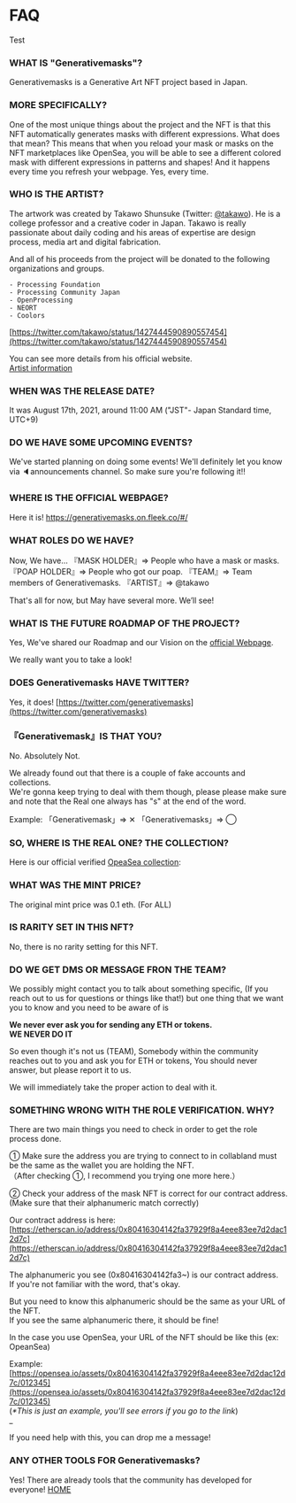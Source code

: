 # FAQ

Test 

### WHAT IS "Generativemasks"?

Generativemasks is a Generative Art NFT project based in Japan.

### MORE SPECIFICALLY?

One of the most unique things about the project and the NFT is that this NFT automatically generates masks with different expressions. What does that mean? This means that when you reload your mask or masks on the NFT marketplaces like OpenSea, you will be able to see a different colored mask with different expressions in patterns and shapes! And it happens every time you refresh your webpage. Yes, every time.

### WHO IS THE ARTIST?

The artwork was created by Takawo Shunsuke (Twitter: [@takawo](https://twitter.com/takawo/)). He is a college professor and a creative coder in Japan. Takawo is really passionate about daily coding and his areas of expertise are design process, media art and digital fabrication.

And all of his proceeds from the project will be donated to the following organizations and groups.

```
- Processing Foundation
- Processing Community Japan
- OpenProcessing
- NEORT
- Coolors
```

[https://twitter.com/takawo/status/1427444590890557454](https://twitter.com/takawo/status/1427444590890557454)

You can see more details from his official website.  
[Artist information](./artist)

### WHEN WAS THE RELEASE DATE?

It was August 17th, 2021, around 11:00 AM ("JST"- Japan Standard time, UTC+9)

### DO WE HAVE SOME UPCOMING EVENTS?

We've started planning on doing some events!
We'll definitely let you know via 🔈announcements channel.
So make sure you're following it!!

### WHERE IS THE OFFICIAL WEBPAGE?

Here it is!
https://generativemasks.on.fleek.co/#/

### WHAT ROLES DO WE HAVE?

Now, We have...
『MASK HOLDER』⇒ People who have a mask or masks.
『POAP HOLDER』⇒ People who got our poap.
『TEAM』⇒ Team members of Generativemasks.
『ARTIST』⇒ @takawo

That's all for now, but May have several more. We’ll see!

### WHAT IS THE FUTURE ROADMAP OF THE PROJECT?

Yes, We've shared our Roadmap and our Vision on the [official Webpage](https://generativemasks.on.fleek.co/#/).

We really want you to take a look!

### DOES Generativemasks HAVE TWITTER?

Yes, it does!
[https://twitter.com/generativemasks](https://twitter.com/generativemasks)

### 『Generativemask』IS THAT YOU?

No. Absolutely Not.

We already found out that there is a couple of fake accounts and collections.  
 We're gonna keep trying to deal with them though, please please make sure and note that the Real one always has "s" at the end of the word.

Example:
「Generativemask」⇒ ✕
「Generativemasks」⇒ ◯

### SO, WHERE IS THE REAL ONE? THE COLLECTION?

Here is our official verified [OpeaSea collection](https://opensea.io/collection/generativemasks):

### WHAT WAS THE MINT PRICE?

The original mint price was 0.1 eth. (For ALL)

### IS RARITY SET IN THIS NFT?

No, there is no rarity setting for this NFT.

### DO WE GET DMS OR MESSAGE FRON THE TEAM?

We possibly might contact you to talk about something specific, (If you reach out to us for questions or things like that!) but one thing that we want you to know and you need to be aware of is

**We never ever ask you for sending any ETH or tokens.**  
 **WE NEVER DO IT**

So even though it's not us (TEAM), Somebody within the community reaches out to you and ask you for ETH or tokens, You should never answer, but please report it to us.

We will immediately take the proper action to deal with it.

### SOMETHING WRONG WITH THE ROLE VERIFICATION. WHY?

There are two main things you need to check in order to get the role process done.

① Make sure the address you are trying to connect to in collabland must be the same as the wallet you are holding the NFT.  
 （After checking ①, I recommend you trying one more here.）

② Check your address of the mask NFT is correct for our contract address.  
 (Make sure that their alphanumeric match correctly)

Our contract address is here:  
 [https://etherscan.io/address/0x80416304142fa37929f8a4eee83ee7d2dac12d7c](https://etherscan.io/address/0x80416304142fa37929f8a4eee83ee7d2dac12d7c)

The alphanumeric you see (0x80416304142fa3~) is our contract address.  
 If you're not familiar with the word, that's okay.

But you need to know this alphanumeric should be the same as your URL of the NFT.  
 If you see the same alphanumeric there, it should be fine!

In the case you use OpenSea, your URL of the NFT should be like this (ex: OpeanSea)

Example: [https://opensea.io/assets/0x80416304142fa37929f8a4eee83ee7d2dac12d7c/012345](https://opensea.io/assets/0x80416304142fa37929f8a4eee83ee7d2dac12d7c/012345)  
 (_\*This is just an example, you'll see errors if you go to the link_)  
 \_

If you need help with this, you can drop me a message!

### ANY OTHER TOOLS FOR Generativemasks?

Yes! There are already tools that the community has developed for everyone!
[HOME](./)
